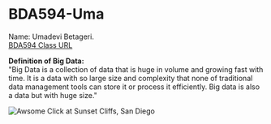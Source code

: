 # BDA594-Uma
Name: Umadevi Betageri.   
[BDA594 Class URL](https://sdsu.instructure.com/courses/79732) 
  
**Definition of Big Data:**    
"Big Data is a collection of data that is huge in volume and growing fast with time. It is a data with so large size and complexity that none of traditional data management tools can store it or process it efficiently. Big data is also a data but with huge size."  
  
![Awsome Click at Sunset Cliffs, San Diego](https://i.ibb.co/58H24sf/F03-F195-A-E3-DC-4-E4-A-9-D61-3398-B7206-A30.jpg)  
